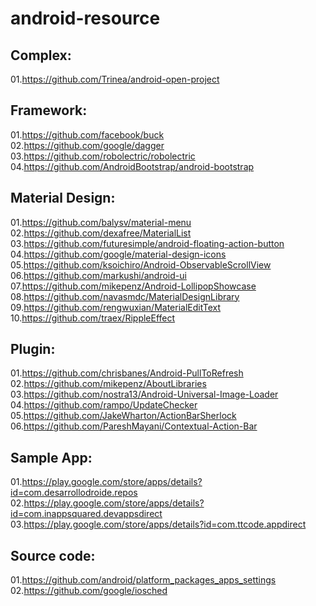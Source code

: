 android-resource
================

Complex:
-------------
01.https://github.com/Trinea/android-open-project  

Framework:
-------------
01.https://github.com/facebook/buck  
02.https://github.com/google/dagger  
03.https://github.com/robolectric/robolectric  
04.https://github.com/AndroidBootstrap/android-bootstrap  

Material Design:
-------------
01.https://github.com/balysv/material-menu  
02.https://github.com/dexafree/MaterialList  
03.https://github.com/futuresimple/android-floating-action-button  
04.https://github.com/google/material-design-icons  
05.https://github.com/ksoichiro/Android-ObservableScrollView  
06.https://github.com/markushi/android-ui  
07.https://github.com/mikepenz/Android-LollipopShowcase  
08.https://github.com/navasmdc/MaterialDesignLibrary  
09.https://github.com/rengwuxian/MaterialEditText  
10.https://github.com/traex/RippleEffect  

Plugin:
-------------
01.https://github.com/chrisbanes/Android-PullToRefresh  
02.https://github.com/mikepenz/AboutLibraries  
03.https://github.com/nostra13/Android-Universal-Image-Loader  
04.https://github.com/rampo/UpdateChecker  
05.https://github.com/JakeWharton/ActionBarSherlock  
06.https://github.com/PareshMayani/Contextual-Action-Bar  

Sample App:
-------------
01.https://play.google.com/store/apps/details?id=com.desarrollodroide.repos  02.https://play.google.com/store/apps/details?id=com.inappsquared.devappsdirect
03.https://play.google.com/store/apps/details?id=com.ttcode.appdirect  

Source code:
-------------
01.https://github.com/android/platform_packages_apps_settings  
02.https://github.com/google/iosched  
